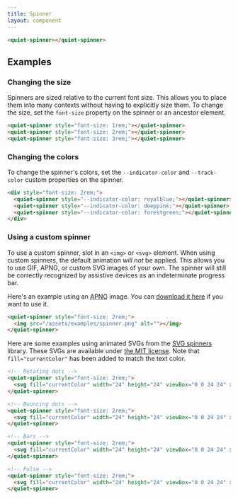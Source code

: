```yaml
---
title: Spinner
layout: component
---
```


```html {.example}
<quiet-spinner></quiet-spinner>
```

## Examples

### Changing the size

Spinners are sized relative to the current font size. This allows you to place them into many contexts without having to explicitly size them. To change the size, set the `font-size` property on the spinner or an ancestor element.

```html {.example}
<quiet-spinner style="font-size: 1rem;"></quiet-spinner>
<quiet-spinner style="font-size: 2rem;"></quiet-spinner>
<quiet-spinner style="font-size: 3rem;"></quiet-spinner>
```

### Changing the colors

To change the spinner's colors, set the `--indicator-color` and `--track-color` custom properties on the spinner.

```html {.example}
<div style="font-size: 2rem;">
  <quiet-spinner style="--indicator-color: royalblue;"></quiet-spinner>
  <quiet-spinner style="--indicator-color: deeppink;"></quiet-spinner>
  <quiet-spinner style="--indicator-color: forestgreen;"></quiet-spinner>
</div>
```

### Using a custom spinner

To use a custom spinner, slot in an `<img>` or `<svg>` element. When using custom spinners, the default animation _will not_ be applied. This allows you to use GIF, APNG, or custom SVG images of your own. The spinner will still be correctly recognized by assistive devices as an indeterminate progress bar.

Here's an example using an <abbr title="Animated PNG">APNG</abbr> image. You can <a href="/assets/examples/spinner.png" download>download it here</a> if you want to use it.

```html {.example}
<quiet-spinner style="font-size: 2rem;">
  <img src="/assets/examples/spinner.png" alt=""></img>
</quiet-spinner>
```

Here are some examples using animated SVGs from the [SVG spinners](https://github.com/n3r4zzurr0/svg-spinners) library. These SVGs are available under [the MIT license](https://github.com/n3r4zzurr0/svg-spinners/blob/main/LICENSE). Note that `fill="currentColor"` has been added to match the text color.

```html {.example .flex-row}
<!-- Rotating dots -->
<quiet-spinner style="font-size: 2rem;">
  <svg fill="currentColor" width="24" height="24" viewBox="0 0 24 24" xmlns="http://www.w3.org/2000/svg"><g><circle cx="12" cy="2.5" r="1.5" opacity=".14"/><circle cx="16.75" cy="3.77" r="1.5" opacity=".29"/><circle cx="20.23" cy="7.25" r="1.5" opacity=".43"/><circle cx="21.50" cy="12.00" r="1.5" opacity=".57"/><circle cx="20.23" cy="16.75" r="1.5" opacity=".71"/><circle cx="16.75" cy="20.23" r="1.5" opacity=".86"/><circle cx="12" cy="21.5" r="1.5"/><animateTransform attributeName="transform" type="rotate" calcMode="discrete" dur="0.75s" values="0 12 12;30 12 12;60 12 12;90 12 12;120 12 12;150 12 12;180 12 12;210 12 12;240 12 12;270 12 12;300 12 12;330 12 12;360 12 12" repeatCount="indefinite"/></g></svg>
</quiet-spinner>

<!-- Bouncing dots -->
<quiet-spinner style="font-size: 2rem;">
  <svg fill="currentColor" width="24" height="24" viewBox="0 0 24 24" xmlns="http://www.w3.org/2000/svg"><circle cx="4" cy="12" r="3"><animate id="spinner_qFRN" begin="0;spinner_OcgL.end+0.25s" attributeName="cy" calcMode="spline" dur="0.6s" values="12;6;12" keySplines=".33,.66,.66,1;.33,0,.66,.33"/></circle><circle cx="12" cy="12" r="3"><animate begin="spinner_qFRN.begin+0.1s" attributeName="cy" calcMode="spline" dur="0.6s" values="12;6;12" keySplines=".33,.66,.66,1;.33,0,.66,.33"/></circle><circle cx="20" cy="12" r="3"><animate id="spinner_OcgL" begin="spinner_qFRN.begin+0.2s" attributeName="cy" calcMode="spline" dur="0.6s" values="12;6;12" keySplines=".33,.66,.66,1;.33,0,.66,.33"/></circle></svg>
</quiet-spinner>

<!-- Bars -->
<quiet-spinner style="font-size: 2rem;">
  <svg fill="currentColor" width="24" height="24" viewBox="0 0 24 24" xmlns="http://www.w3.org/2000/svg"><rect x="1" y="6" width="2.8" height="12"><animate id="spinner_CcmT" begin="0;spinner_IzZB.end-0.1s" attributeName="y" calcMode="spline" dur="0.6s" values="6;1;6" keySplines=".36,.61,.3,.98;.36,.61,.3,.98"/><animate begin="0;spinner_IzZB.end-0.1s" attributeName="height" calcMode="spline" dur="0.6s" values="12;22;12" keySplines=".36,.61,.3,.98;.36,.61,.3,.98"/></rect><rect x="5.8" y="6" width="2.8" height="12"><animate begin="spinner_CcmT.begin+0.1s" attributeName="y" calcMode="spline" dur="0.6s" values="6;1;6" keySplines=".36,.61,.3,.98;.36,.61,.3,.98"/><animate begin="spinner_CcmT.begin+0.1s" attributeName="height" calcMode="spline" dur="0.6s" values="12;22;12" keySplines=".36,.61,.3,.98;.36,.61,.3,.98"/></rect><rect x="10.6" y="6" width="2.8" height="12"><animate begin="spinner_CcmT.begin+0.2s" attributeName="y" calcMode="spline" dur="0.6s" values="6;1;6" keySplines=".36,.61,.3,.98;.36,.61,.3,.98"/><animate begin="spinner_CcmT.begin+0.2s" attributeName="height" calcMode="spline" dur="0.6s" values="12;22;12" keySplines=".36,.61,.3,.98;.36,.61,.3,.98"/></rect><rect x="15.4" y="6" width="2.8" height="12"><animate begin="spinner_CcmT.begin+0.3s" attributeName="y" calcMode="spline" dur="0.6s" values="6;1;6" keySplines=".36,.61,.3,.98;.36,.61,.3,.98"/><animate begin="spinner_CcmT.begin+0.3s" attributeName="height" calcMode="spline" dur="0.6s" values="12;22;12" keySplines=".36,.61,.3,.98;.36,.61,.3,.98"/></rect><rect x="20.2" y="6" width="2.8" height="12"><animate id="spinner_IzZB" begin="spinner_CcmT.begin+0.4s" attributeName="y" calcMode="spline" dur="0.6s" values="6;1;6" keySplines=".36,.61,.3,.98;.36,.61,.3,.98"/><animate begin="spinner_CcmT.begin+0.4s" attributeName="height" calcMode="spline" dur="0.6s" values="12;22;12" keySplines=".36,.61,.3,.98;.36,.61,.3,.98"/></rect></svg>
</quiet-spinner>

<!-- Pulse -->
<quiet-spinner style="font-size: 2rem;">
  <svg fill="currentColor" width="24" height="24" viewBox="0 0 24 24" xmlns="http://www.w3.org/2000/svg"><path d="M12,1A11,11,0,1,0,23,12,11,11,0,0,0,12,1Zm0,20a9,9,0,1,1,9-9A9,9,0,0,1,12,21Z" transform="translate(12, 12) scale(0)"><animateTransform id="spinner_g88x" begin="0;spinner_yOmw.begin+0.6s" attributeName="transform" calcMode="spline" type="translate" dur="1.2s" values="12 12;0 0" keySplines=".52,.6,.25,.99"/><animateTransform begin="0;spinner_yOmw.begin+0.6s" attributeName="transform" calcMode="spline" additive="sum" type="scale" dur="1.2s" values="0;1" keySplines=".52,.6,.25,.99"/><animate begin="0;spinner_yOmw.begin+0.6s" attributeName="opacity" calcMode="spline" dur="1.2s" values="1;0" keySplines=".52,.6,.25,.99"/></path><path d="M12,1A11,11,0,1,0,23,12,11,11,0,0,0,12,1Zm0,20a9,9,0,1,1,9-9A9,9,0,0,1,12,21Z" transform="translate(12, 12) scale(0)"><animateTransform id="spinner_yOmw" begin="spinner_g88x.begin+0.6s" attributeName="transform" calcMode="spline" type="translate" dur="1.2s" values="12 12;0 0" keySplines=".52,.6,.25,.99"/><animateTransform begin="spinner_g88x.begin+0.6s" attributeName="transform" calcMode="spline" additive="sum" type="scale" dur="1.2s" values="0;1" keySplines=".52,.6,.25,.99"/><animate begin="spinner_g88x.begin+0.6s" attributeName="opacity" calcMode="spline" dur="1.2s" values="1;0" keySplines=".52,.6,.25,.99"/></path></svg>
</quiet-spinner>
```
